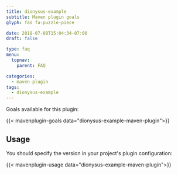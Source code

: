 ```yaml
---
title: dionysus-example
subtitle: Maven plugin goals
glyph: fas fa-puzzle-piece

date: 2018-07-08T15:04:34-07:00
draft: false

type: faq
menu:
  topnav:
    parent: FAQ

categories:
  - maven-plugin
tags:
  - dionysus-example
---
```


Goals available for this plugin:

{{< mavenplugin-goals data="dionysus-example-maven-plugin">}}

## Usage

You should specify the version in your project's plugin configuration:

{{< mavenplugin-usage data="dionysus-example-maven-plugin">}}
